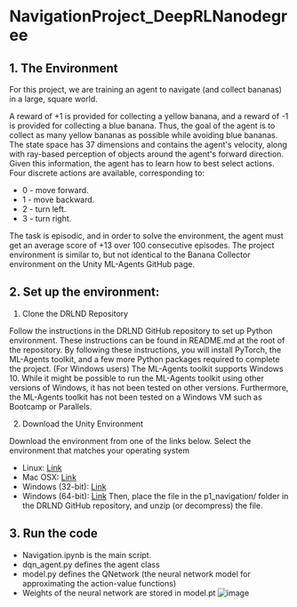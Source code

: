# NavigationProject_DeepRLNanodegree

## 1. The Environment
For this project, we are training an agent to navigate (and collect bananas) in a large, square world.

A reward of +1 is provided for collecting a yellow banana, and a reward of -1 is provided for collecting a blue banana. Thus, the goal of the agent is to collect as many yellow bananas as possible while avoiding blue bananas.
The state space has 37 dimensions and contains the agent's velocity, along with ray-based perception of objects around the agent's forward direction. Given this information, the agent has to learn how to best select actions. Four discrete actions are available, corresponding to:

* 0 - move forward.
*	1 - move backward.
*	2 - turn left.
*	3 - turn right.

The task is episodic, and in order to solve the environment, the agent must get an average score of +13 over 100 consecutive episodes.
The project environment is similar to, but not identical to the Banana Collector environment on the Unity ML-Agents GitHub page.

## 2. Set up the environment: 
1. Clone the DRLND Repository

Follow the instructions in the DRLND GitHub repository to set up Python environment. These instructions can be found in README.md at the root of the repository. By following these instructions, you will install PyTorch, the ML-Agents toolkit, and a few more Python packages required to complete the project.
(For Windows users) The ML-Agents toolkit supports Windows 10. While it might be possible to run the ML-Agents toolkit using other versions of Windows, it has not been tested on other versions. Furthermore, the ML-Agents toolkit has not been tested on a Windows VM such as Bootcamp or Parallels.

2. Download the Unity Environment

Download the environment from one of the links below. Select the environment that matches your operating system

* Linux: [Link](https://s3-us-west-1.amazonaws.com/udacity-drlnd/P1/Banana/Banana_Linux.zip)
* Mac OSX: [Link](https://s3-us-west-1.amazonaws.com/udacity-drlnd/P1/Banana/Banana.app.zip)
* Windows (32-bit): [Link](https://s3-us-west-1.amazonaws.com/udacity-drlnd/P1/Banana/Banana_Windows_x86.zip)
* Windows (64-bit): [Link](https://s3-us-west-1.amazonaws.com/udacity-drlnd/P1/Banana/Banana_Windows_x86_64.zip)
Then, place the file in the p1_navigation/ folder in the DRLND GitHub repository, and unzip (or decompress) the file.


## 3.	Run the code
* Navigation.ipynb is the main script. 
* dqn_agent.py defines the agent class
* model.py defines the QNetwork (the neural network model for approximating the action-value functions)  
* Weights of the neural network are stored in model.pt 
![image](https://user-images.githubusercontent.com/77559557/116030002-71450100-a60f-11eb-8146-40ae2246c40d.png)
